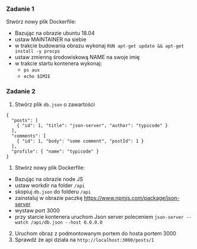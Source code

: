 ### Zadanie 1
Stwórz nowy plik Dockerfile:
* Bazując na obrazie ubuntu 18.04 
* ustaw MAINTAINER na siebie
* w trakcie budowania obrazu wykonaj `RUN apt-get update && apt-get install -y procps`
* ustaw zmienną środowiskową NAME na swoje imię
* w trakcie startu kontenera wykonaj:
    * `ps aux`
    * `echo $IMIE`

### Zadanie 2 
1. Stwórz plik `db.json` o zawartości
```
{
  "posts": [
    { "id": 1, "title": "json-server", "author": "typicode" }
  ],
  "comments": [
    { "id": 1, "body": "some comment", "postId": 1 }
  ],
  "profile": { "name": "typicode" }
}
```
1. Stwórz nowy plik Dockerfile:
* Bazując na obrazie node JS
* ustaw workdir na folder `/api`
* skopiuj `db.json` do folderu `/api`
* zainstaluj w obrazie paczkę https://www.npmjs.com/package/json-server
* wystaw port 3000
* przy starcie kontenera uruchom Json server poleceniem `json-server --watch /api/db.json --host 0.0.0.0`
2. Uruchom obraz z podmontowanym portem do hosta portem 3000
1. Sprawdź że api działa na `http://localhost:3000/posts/1`
